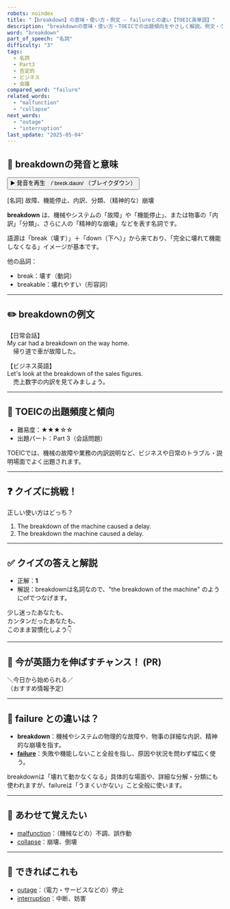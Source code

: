 ```yaml
---
robots: noindex
title: "【breakdown】の意味・使い方・例文 ― failureとの違い【TOEIC英単語】"
description: "breakdownの意味・使い方・TOEICでの出題傾向をやさしく解説。例文・クイズ付きでfailureとの違いもわかりやすく学べます。"
word: "breakdown"
part_of_speech: "名詞"
difficulty: "3"
tags:
  - 名詞
  - Part3
  - 否定的
  - ビジネス
  - 会議
compared_word: "failure"
related_words:
  - "malfunction"
  - "collapse"
next_words:
  - "outage"
  - "interruption"
last_update: "2025-05-04"
---
```


## 🔰 breakdownの発音と意味

<button class="play-audio" onclick="playTTS('breakdown')">
  <span class="play-audio-main">
    ▶️ 発音を再生　/ˈbreɪk.daʊn/
  </span>
  <span class="play-audio-sub">
    （ブレイクダウン）
  </span>
</button>

[名詞] 故障、機能停止、内訳、分類、（精神的な）崩壊

**breakdown** は、機械やシステムの「故障」や「機能停止」、または物事の「内訳」「分類」、さらに人の「精神的な崩壊」などを表す名詞です。

語源は「break（壊す）」＋「down（下へ）」から来ており、「完全に壊れて機能しなくなる」イメージが基本です。

他の品詞：  
- break：壊す（動詞）
- breakable：壊れやすい（形容詞）

---

## ✏️ breakdownの例文

【日常会話】  
My car had a breakdown on the way home.  
　帰り道で車が故障した。

【ビジネス英語】  
Let's look at the breakdown of the sales figures.  
　売上数字の内訳を見てみましょう。

---

## 🎯 TOEICの出題頻度と傾向

- 難易度：★★★☆☆
- 出題パート：Part 3（会話問題）

TOEICでは、機械の故障や業務の内訳説明など、ビジネスや日常のトラブル・説明場面でよく出題されます。

---

## ❓ クイズに挑戦！

正しい使い方はどっち？

1. The breakdown of the machine caused a delay.  
2. The breakdown the machine caused a delay.

---

## ✅ クイズの答えと解説

- 正解：**1**
- 解説：breakdownは名詞なので、"the breakdown of the machine" のようにofでつなげます。

少し迷ったあなたも、  
カンタンだったあなたも、  
このまま習慣化しよう👇️

---

## 🚀 今が英語力を伸ばすチャンス！ (PR)

<div class="info-center">
＼今日から始められる／<br>  
（おすすめ情報予定）
</div>

---

## 🤔  failure との違いは？

- **breakdown**：機械やシステムの物理的な故障や、物事の詳細な内訳、精神的な崩壊を指す。
- **[failure](/word/failure)**：失敗や機能しないこと全般を指し、原因や状況を問わず幅広く使う。

breakdownは「壊れて動かなくなる」具体的な場面や、詳細な分解・分類にも使われますが、failureは「うまくいかない」こと全般に使います。

---

## 🧩 あわせて覚えたい

- [malfunction](/word/malfunction)：（機械などの）不調、誤作動
- [collapse](/word/collapse)：崩壊、倒壊

---

## 📖 できればこれも

- [outage](/word/outage)：（電力・サービスなどの）停止
- [interruption](/word/interruption)：中断、妨害

<!-- cvid: aid29_bid10 -->
